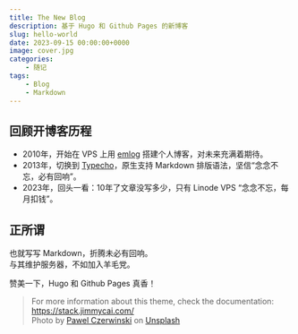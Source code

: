 ```yaml
---
title: The New Blog
description: 基于 Hugo 和 Github Pages 的新博客
slug: hello-world
date: 2023-09-15 00:00:00+0000
image: cover.jpg
categories:
    - 随记
tags:
    - Blog
    - Markdown
---
```


## 回顾开博客历程
- 2010年，开始在 VPS 上用 [emlog](https://www.emlog.net/) 搭建个人博客，对未来充满着期待。
- 2013年，切换到 [Typecho](https://typecho.org/)，原生支持 Markdown 排版语法，坚信“念念不忘，必有回响”。
- 2023年，回头一看：10年了文章没写多少，只有 Linode VPS “念念不忘，每月扣钱”。

## 正所谓
也就写写 Markdown，折腾未必有回响。  
与其维护服务器，不如加入羊毛党。

赞美一下，Hugo 和 Github Pages 真香！

> For more information about this theme, check the documentation: https://stack.jimmycai.com/  
> Photo by [Pawel Czerwinski](https://unsplash.com/@pawel_czerwinski) on [Unsplash](https://unsplash.com/)
